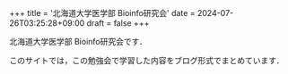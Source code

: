 +++
title = '北海道大学医学部 Bioinfo研究会'
date = 2024-07-26T03:25:28+09:00
draft = false
+++

北海道大学医学部 Bioinfo研究会です．

このサイトでは，この勉強会で学習した内容をブログ形式でまとめています．

